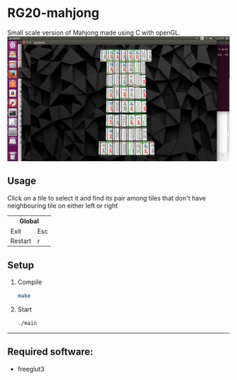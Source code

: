 # RG20-mahjong

Small scale version of Mahjong made using C with openGL.
![](https://raw.githubusercontent.com/MATF-RG18/RG20-mahjong/master/screenshots/screenshot05.png)


## Usage
Click on a tile to select it and find its pair among tiles that don't have neighbouring tile on either left or right

<table>
  <tr>
    <th colspan="2">Global</th>
  </tr>
  <tr>
    <td>Exit</td><td>Esc</td>
  </tr>
    <tr>
        <td>Restart</td><td>r</td>
    </tr>
</table>


## Setup

1. Compile

    ```sh
	make

    ```

2. Start

    ```sh
	./main

    ```

***
## Required software:

<ul>
  <li>freeglut3</li>
</ul>
